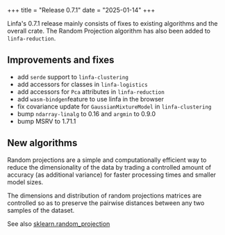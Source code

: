 +++
title = "Release 0.7.1"
date = "2025-01-14"
+++

Linfa's 0.7.1 release mainly consists of fixes to existing algorithms and the overall crate. The Random Projection algorithm has also been added to `linfa-reduction`.

<!-- more -->

## Improvements and fixes

 * add `serde` support to  `linfa-clustering`
 * add accessors for classes in `linfa-logistics` 
 * add accessors for `Pca` attributes in `linfa-reduction`
 * add `wasm-bindgen`feature to use linfa in the browser
 * fix covariance update for `GaussianMixtureModel` in `linfa-clustering`
 * bump `ndarray-linalg` to 0.16 and `argmin` to 0.9.0
 * bump MSRV to 1.71.1

## New algorithms

Random projections are a simple and computationally efficient way to reduce the dimensionality of the data by trading a controlled amount of accuracy (as additional variance) for faster processing times and smaller model sizes.

The dimensions and distribution of random projections matrices are controlled so as to preserve the pairwise distances between any two samples of the dataset.

See also [sklearn.random_projection](https://scikit-learn.org/stable/api/sklearn.random_projection.html)
